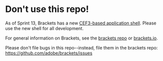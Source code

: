 # Don't use this repo!

As of Sprint 13, Brackets has a new [CEF3-based application shell](https://github.com/adobe/brackets-shell). Please use the new shell for all development.

For general information on Brackets, see the [brackets repo](https://github.com/adobe/brackets) or [brackets.io](http://brackets.io).

Please don't file bugs in this repo--instead, file them in the brackets repo:
https://github.com/adobe/brackets/issues
